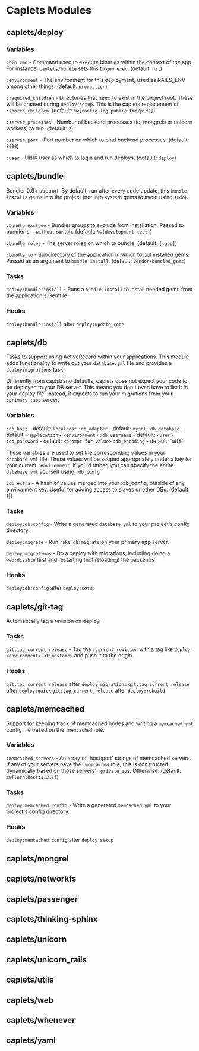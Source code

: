 Caplets Modules
===============

## caplets/deploy

### Variables

`:bin_cmd` - Command used to execute binaries within the context of the app.
  For instance, `caplets/bundle` sets this to `gem exec`. (default: `nil`)

`:environment` - The environment for this deployment, used as RAILS_ENV among
  other things. (default: `production`)

`:required_children` - Directories that need to exist in the project root.
  These will be created during `deploy:setup`. This is the caplets replacement
  of `:shared_children`. (default: `%w[config log public tmp/pids]`)

`:server_processes` - Number of backend processes (ie, mongrels or unicorn
  workers) to run. (default: `2`)

`:server_port` - Port number on which to bind backend processes.
  (default: `8000`)

`:user` - UNIX user as which to login and run deploys. (default: `deploy`)

## caplets/bundle

Bundler 0.9+ support. By default, run after every code update, this `bundle
install`s gems into the project (not into system gems to avoid using `sudo`).

### Variables

`:bundle_exclude` - Bundler groups to exclude from installation. Passed to
  bundler's `--without` switch. (default: `%w[development test]`)

`:bundle_roles` - The server roles on which to bundle. (default: `[:app]`)

`:bundle_to` - Subdirectory of the application in which to put installed gems.
  Passed as an argument to `bundle install`. (default: `vendor/bundled_gems`)

### Tasks

`deploy:bundle:install` - Runs a `bundle install` to install needed gems from
  the application's Gemfile.

### Hooks

`deploy:bundle:install` after `deploy:update_code`

## caplets/db

Tasks to support using ActiveRecord within your applications. This module
adds functionality to write out your `database.yml` file and provides a
`deploy:migrations` task.

Differently from capistrano defaults, caplets does not expect your code to be
deployed to your DB server. This means you don't even have to list it in your
deploy file. Instead, it expects to run your migrations from your `:primary
:app` server.

### Variables

`:db_host` - default: `localhost`
`:db_adapter` - default: `mysql`
`:db_database` - default: `<application>_<environment>`
`:db_username` - default: `<user>`
`:db_password` - default: `<prompt for value>`
`:db_encoding` - default: `utf8'

These variables are used to set the corresponding values in your
`database.yml` file. These values will be scoped appropriately under a key
for your current `:environment`. If you'd rather, you can specify the entire
`database.yml` yourself using `:db_confg`

`:db_extra` - A hash of values merged into your :db_config, outside of any
  environment key. Useful for adding access to slaves or other DBs.
  (default: {})

### Tasks

`deploy:db:config` - Write a generated `database.yml` to your project's config
  directory.

`deploy:migrate` - Run `rake db:migrate` on your primary app server.

`deploy:migrations` - Do a deploy with migrations, including doing a
  `web:disable` first and restarting (not reloading) the backends

### Hooks

`deploy:db:config` after `deploy:setup`

## caplets/git-tag

Automatically tag a revision on deploy.

### Tasks

`git:tag_current_release` - Tag the `:current_revision` with a tag like
`deploy-<environment>-<timestamp>` and push it to the origin.

### Hooks

`git:tag_current_release` after `deploy:migrations`
`git:tag_current_release` after `deploy:quick`
`git:tag_current_release` after `deploy:rebuild`

## caplets/memcached

Support for keeping track of memcached nodes and writing a `memcached.yml`
config file based on the `:memcached` role.

### Variables

`:memcached_servers` - An array of 'host:port' strings of memcached servers.
If any of your servers have the `:memcached` role, this is constructed
dynamically based on those servers' `:private_ip`s. Otherwise:
(default: `%w[localhost:11211]`)

### Tasks

`deploy:memcached:config` - Write a generated `memcached.yml` to your
  project's config directory.

### Hooks

`deploy:memcached:config` after `deploy:setup`

## caplets/mongrel

## caplets/networkfs

## caplets/passenger

## caplets/thinking-sphinx

## caplets/unicorn

## caplets/unicorn_rails

## caplets/utils

## caplets/web

## caplets/whenever

## caplets/yaml
